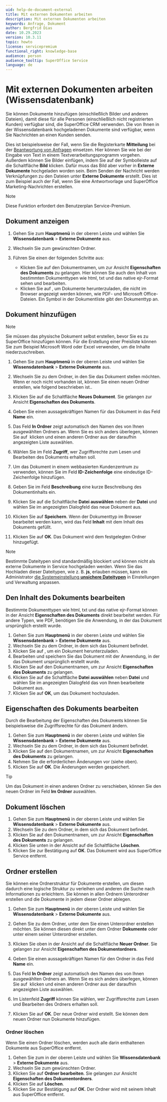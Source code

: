 ```yaml
---
uid: help-de-document-external
title: Mit externen Dokumenten arbeiten
description: Mit externen Dokumenten arbeiten
keywords: Anfrage, Dokument
author: Bergfrid Dias
date: 10.29.2023
version: 10.3.11
topic: howto
license: servicepremium
functional_right: knowledge-base
audience: person
audience_tooltip: SuperOffice Service
language: de
---
```


# Mit externen Dokumenten arbeiten (Wissensdatenbank)

Sie können Dokumente hinzufügen (einschließlich Bilder und anderen Dateien), damit diese für alle Personen (einschließlich nicht registrierten Kunden) verfügbar sind, die SuperOffice CRM verwenden. Die von Ihnen in der Wissensdatenbank hochgeladenen Dokumente sind verfügbar, wenn Sie Nachrichten an einen Kunden senden.

Dies ist beispielsweise der Fall, wenn Sie die Registerkarte **Mitteilung** bei der [Beantwortung von Anfragen][1] einsetzen. Hier können Sie wie bei der Eingabe von Text in einem Textverarbeitungsprogramm vorgehen. Außerdem können Sie Bilder einfügen, indem Sie auf der Symbolleiste auf die Schaltfläche **Bild** klicken. Dafür muss das Bild aber vorher in **Externe Dokumente** hochgeladen worden sein. Beim Senden der Nachricht werden Verknüpfungen zu den Dateien unter **Externe Dokumente** erstellt. Dies ist zum Beispiel auch der Fall, wenn Sie eine Antwortvorlage und SuperOffice Marketing-Nachrichten erstellen.

> [!NOTE]
> Diese Funktion erfordert den Benutzerplan Service-Premium.

## Dokument anzeigen

1. Gehen Sie zum <i class="ph ph-list" aria-label="Hauptmenü"></i> **Hauptmenü** in der oberen Leiste und wählen Sie **Wissensdatenbank** > **Externe Dokumente** aus.

1. Wechseln Sie zum gewünschten Ordner.

1. Führen Sie einen der folgenden Schritte aus:
    * Klicken Sie auf den Dokumentnamen, um zur Ansicht **Eigenschaften des Dokuments** zu gelangen. Hier können Sie auch den Inhalt von bestimmten Dokumenttypen wie html, txt und das native ejr-Format sehen und bearbeiten.
    * Klicken Sie auf <i class="ph ph-download-simple" aria-label="Herunterladen"></i>, um Dokumente herunterzuladen, die nicht im Browser angezeigt werden können, wie PDF- und Microsoft Office-Dateien. Ein Symbol in der Dokumentliste gibt den Dokumenttyp an.

## Dokument hinzufügen

> [!NOTE]
> Sie müssen das physische Dokument selbst erstellen, bevor Sie es zu SuperOffice hinzufügen können. Für die Erstellung einer Preisliste können Sie zum Beispiel Microsoft Word oder Excel verwenden, um die Inhalte niederzuschreiben.

1. Gehen Sie zum <i class="ph ph-list" aria-label="Hauptmenü"></i> **Hauptmenü** in der oberen Leiste und wählen Sie **Wissensdatenbank** > **Externe Dokumente** aus.

1. Wechseln Sie zu dem Ordner, in den Sie das Dokument stellen möchten. Wenn er noch nicht vorhanden ist, können Sie einen neuen Ordner erstellen, wie folgend beschrieben ist..

1. Klicken Sie auf die Schaltfläche **Neues Dokument**. Sie gelangen zur Ansicht **Eigenschaften des Dokuments**.

1. Geben Sie einen aussagekräftigen Namen für das Dokument in das Feld **Name** ein.

1. Das Feld **In Ordner** zeigt automatisch den Namen des von Ihnen ausgewählten Ordners an. Wenn Sie es sich anders überlegen, können Sie auf <i class="ph ph-caret-down" aria-label="Chevron"></i> klicken und einen anderen Ordner aus der daraufhin angezeigten Liste auswählen.

1. Wählen Sie im Feld **Zugriff**, wer Zugriffsrechte zum Lesen und Bearbeiten des Dokuments erhalten soll.

1. Um das Dokument in einem webbasierten Kundenzentrum zu verwenden, können Sie im Feld **ID-Zeichenfolge** eine eindeutige ID-Zeichenfolge hinzufügen.

1. Geben Sie im Feld **Beschreibung** eine kurze Beschreibung des Dokumentinhalts ein.

1. Klicken Sie auf die Schaltfläche **Datei auswählen** neben der **Datei** und wählen Sie im angezeigten Dialogfeld das neue Dokument aus.

1. Klicken Sie auf **Speichern**. Wenn der Dokumenttyp im Browser bearbeitet werden kann, wird das Feld **Inhalt** mit dem Inhalt des Dokuments gefüllt.

1. Klicken Sie auf **OK**. Das Dokument wird dem festgelegten Ordner hinzugefügt.

> [!NOTE]
> Bestimmte Dateitypen sind standardmäßig blockiert und können nicht als externe Dokumente in Service hochgeladen werden. Wenn Sie das Hochladen dieser Dateitypen, wie z. B. **js**, erlauben müssen, kann ein Administrator [die Systemeinstellung **unsichere Dateitypen**][9] in Einstellungen und Verwaltung anpassen.

## Den Inhalt des Dokuments bearbeiten

Bestimmte Dokumenttypen wie html, txt und das native ejr-Format können in der Ansicht **Eigenschaften des Dokuments** direkt bearbeitet werden. Für andere Typen, wie PDF, benötigen Sie die Anwendung, in der das Dokument ursprünglich erstellt wurde.

1. Gehen Sie zum <i class="ph ph-list" aria-label="Hauptmenü"></i> **Hauptmenü** in der oberen Leiste und wählen Sie **Wissensdatenbank** > **Externe Dokumente** aus.
1. Wechseln Sie zu dem Ordner, in dem sich das Dokument befindet.
1. Klicken Sie auf <i class="ph ph-download-simple" aria-label="Herunterladen"></i>, um ein Dokument herunterzuladen.
1. Bearbeiten und speichern Sie das Dokument mit der Anwendung, in der das Dokument ursprünglich erstellt wurde.
1. Klicken Sie auf den Dokumentnamen, um zur Ansicht **Eigenschaften des Dokuments** zu gelangen.
1. Klicken Sie auf die Schaltfläche **Datei auswählen** neben **Datei** und wählen Sie im angezeigten Dialogfeld das von Ihnen bearbeitete Dokument aus.
1. Klicken Sie auf **OK**, um das Dokument hochzuladen.

## Eigenschaften des Dokuments bearbeiten

Durch die Bearbeitung der Eigenschaften des Dokuments können Sie beispielsweise die Zugriffsrechte für das Dokument ändern.

1. Gehen Sie zum <i class="ph ph-list" aria-label="Hauptmenü"></i> **Hauptmenü** in der oberen Leiste und wählen Sie **Wissensdatenbank** > **Externe Dokumente** aus.
1. Wechseln Sie zu dem Ordner, in dem sich das Dokument befindet.
1. Klicken Sie auf den Dokumentnamen, um zur Ansicht **Eigenschaften des Dokuments** zu gelangen.
1. Nehmen Sie die erforderlichen Änderungen vor (siehe oben).
1. Klicken Sie auf **OK**. Die Änderungen werden gespeichert.

> [!TIP]
> Um das Dokument in einen anderen Ordner zu verschieben, können Sie den neuen Ordner im Feld **Im Ordner** auswählen.

## Dokument löschen

1. Gehen Sie zum <i class="ph ph-list" aria-label="Hauptmenü"></i> **Hauptmenü** in der oberen Leiste und wählen Sie **Wissensdatenbank** > **Externe Dokumente** aus.
1. Wechseln Sie zu dem Ordner, in dem sich das Dokument befindet.
1. Klicken Sie auf den Dokumentnamen, um zur Ansicht **Eigenschaften des Dokuments** zu gelangen.
1. Klicken Sie unten in der Ansicht auf die Schaltfläche **Löschen**.
1. Klicken Sie zur Bestätigung auf **OK**. Das Dokument wird aus SuperOffice Service entfernt.

## Ordner erstellen

Sie können eine Ordnerstruktur für Dokumente erstellen, um diesen dadurch eine logische Struktur zu verleihen und anderen die Suche nach Informationen zu erleichtern. Sie können in allen Ordnern Unterordner erstellen und die Dokumente in jedem dieser Ordner ablegen.

1. Gehen Sie zum <i class="ph ph-list" aria-label="Hauptmenü"></i> **Hauptmenü** in der oberen Leiste und wählen Sie **Wissensdatenbank** > **Externe Dokumente** aus.

1. Gehen Sie zu dem Ordner, unter dem Sie einen Unterordner erstellen möchten. Sie können diesen direkt unter dem Ordner **Dokumente** oder unter einem seiner Unterordner erstellen.

1. Klicken Sie oben in der Ansicht auf die Schaltfläche **Neuer Ordner**. Sie gelangen zur Ansicht **Eigenschaften des Dokumentordners**.

1. Geben Sie einen aussagekräftigen Namen für den Ordner in das Feld **Name** ein.

1. Das Feld **In Ordner** zeigt automatisch den Namen des von Ihnen ausgewählten Ordners an. Wenn Sie es sich anders überlegen, können Sie auf <i class="ph ph-caret-down" aria-label="Chevron"></i> klicken und einen anderen Ordner aus der daraufhin angezeigten Liste auswählen.

1. Im Listenfeld **Zugriff** können Sie wählen, wer Zugriffsrechte zum Lesen und Bearbeiten des Ordners erhalten soll.

1. Klicken Sie auf **OK**. Der neue Ordner wird erstellt. Sie können dem neuen Ordner nun Dokumente hinzufügen.

### Ordner löschen

Wenn Sie einen Ordner löschen, werden auch alle darin enthaltenen Dokumente aus SuperOffice entfernt.

1. Gehen Sie zum <i class="ph ph-list" aria-label="Hauptmenü"></i> in der oberen Leiste und wählen Sie **Wissensdatenbank** > **Externe Dokumente** aus.
1. Wechseln Sie zum gewünschten Ordner.
1. Klicken Sie auf **Ordner bearbeiten**. Sie gelangen zur Ansicht **Eigenschaften des Dokumentordners**.
1. Klicken Sie auf **Löschen**.
1. Klicken Sie zur Bestätigung auf **OK**. Der Ordner wird mit seinem Inhalt aus SuperOffice entfernt.

<!-- Referenced links -->
[1]: reply.md
[9]: ../../../../release-notes/10.3/service/10.3.11-update.md
